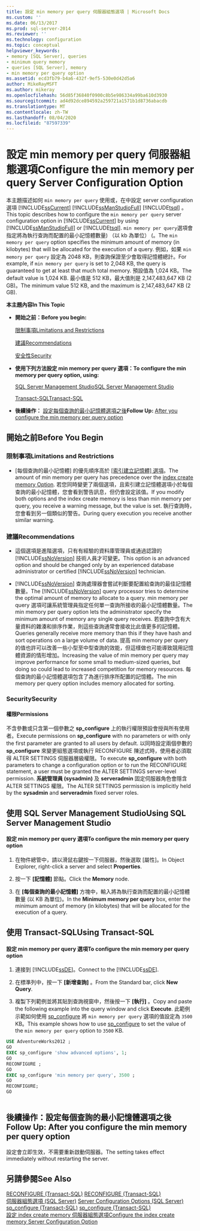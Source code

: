 ```yaml
---
title: 設定 min memory per query 伺服器組態選項 | Microsoft Docs
ms.custom: ''
ms.date: 06/13/2017
ms.prod: sql-server-2014
ms.reviewer: ''
ms.technology: configuration
ms.topic: conceptual
helpviewer_keywords:
- memory [SQL Server], queries
- minimum query memory
- queries [SQL Server], memory
- min memory per query option
ms.assetid: ecd3fb79-b4a6-432f-9ef5-530e0d42d5a6
author: MikeRayMSFT
ms.author: mikeray
ms.openlocfilehash: 56d85f36840f0900c8b5e986334a99ba610d3930
ms.sourcegitcommit: ad4d92dce894592a259721a1571b1d8736abacdb
ms.translationtype: MT
ms.contentlocale: zh-TW
ms.lasthandoff: 08/04/2020
ms.locfileid: "87597339"
---
```

# <a name="configure-the-min-memory-per-query-server-configuration-option"></a><span data-ttu-id="f24f2-102">設定 min memory per query 伺服器組態選項</span><span class="sxs-lookup"><span data-stu-id="f24f2-102">Configure the min memory per query Server Configuration Option</span></span>
  <span data-ttu-id="f24f2-103">本主題描述如何 `min memory per query` 使用或，在中設定 server configuration 選項 [!INCLUDE[ssCurrent](../../includes/sscurrent-md.md)] [!INCLUDE[ssManStudioFull](../../includes/ssmanstudiofull-md.md)] [!INCLUDE[tsql](../../includes/tsql-md.md)] 。</span><span class="sxs-lookup"><span data-stu-id="f24f2-103">This topic describes how to configure the `min memory per query` server configuration option in [!INCLUDE[ssCurrent](../../includes/sscurrent-md.md)] by using [!INCLUDE[ssManStudioFull](../../includes/ssmanstudiofull-md.md)] or [!INCLUDE[tsql](../../includes/tsql-md.md)].</span></span> <span data-ttu-id="f24f2-104">`min memory per query`選項會指定將為執行查詢而配置的最小記憶體數量) （以 kb 為單位） (。</span><span class="sxs-lookup"><span data-stu-id="f24f2-104">The `min memory per query` option specifies the minimum amount of memory (in kilobytes) that will be allocated for the execution of a query.</span></span> <span data-ttu-id="f24f2-105">例如，如果 `min memory per query` 設定為 2048 KB，則查詢保證至少會取得記憶體總計。</span><span class="sxs-lookup"><span data-stu-id="f24f2-105">For example, if `min memory per query` is set to 2,048 KB, the query is guaranteed to get at least that much total memory.</span></span> <span data-ttu-id="f24f2-106">預設值為 1,024 KB。</span><span class="sxs-lookup"><span data-stu-id="f24f2-106">The default value is 1,024 KB.</span></span> <span data-ttu-id="f24f2-107">最小值是 512 KB，最大值則是 2,147,483,647 KB (2 GB)。</span><span class="sxs-lookup"><span data-stu-id="f24f2-107">The minimum value 512 KB, and the maximum is 2,147,483,647 KB (2 GB).</span></span>  
  
 <span data-ttu-id="f24f2-108">**本主題內容**</span><span class="sxs-lookup"><span data-stu-id="f24f2-108">**In This Topic**</span></span>  
  
-   <span data-ttu-id="f24f2-109">**開始之前：**</span><span class="sxs-lookup"><span data-stu-id="f24f2-109">**Before you begin:**</span></span>  
  
     [<span data-ttu-id="f24f2-110">限制事項</span><span class="sxs-lookup"><span data-stu-id="f24f2-110">Limitations and Restrictions</span></span>](#Restrictions)  
  
     [<span data-ttu-id="f24f2-111">建議</span><span class="sxs-lookup"><span data-stu-id="f24f2-111">Recommendations</span></span>](#Recommendations)  
  
     [<span data-ttu-id="f24f2-112">安全性</span><span class="sxs-lookup"><span data-stu-id="f24f2-112">Security</span></span>](#Security)  
  
-   <span data-ttu-id="f24f2-113">**使用下列方法設定 min memory per query 選項：**</span><span class="sxs-lookup"><span data-stu-id="f24f2-113">**To configure the min memory per query option, using:**</span></span>  
  
     [<span data-ttu-id="f24f2-114">SQL Server Management Studio</span><span class="sxs-lookup"><span data-stu-id="f24f2-114">SQL Server Management Studio</span></span>](#SSMSProcedure)  
  
     [<span data-ttu-id="f24f2-115">Transact-SQL</span><span class="sxs-lookup"><span data-stu-id="f24f2-115">Transact-SQL</span></span>](#TsqlProcedure)  
  
-   <span data-ttu-id="f24f2-116">**後續操作：** [設定每個查詢的最小記憶體選項之後](#FollowUp)</span><span class="sxs-lookup"><span data-stu-id="f24f2-116">**Follow Up:**  [After you configure the min memory per query option](#FollowUp)</span></span>  
  
##  <a name="before-you-begin"></a><a name="BeforeYouBegin"></a> <span data-ttu-id="f24f2-117">開始之前</span><span class="sxs-lookup"><span data-stu-id="f24f2-117">Before You Begin</span></span>  
  
###  <a name="limitations-and-restrictions"></a><a name="Restrictions"></a> <span data-ttu-id="f24f2-118">限制事項</span><span class="sxs-lookup"><span data-stu-id="f24f2-118">Limitations and Restrictions</span></span>  
  
-   <span data-ttu-id="f24f2-119">[每個查詢的最小記憶體] 的優先順序高於 [[索引建立記憶體] 選項](configure-the-index-create-memory-server-configuration-option.md)。</span><span class="sxs-lookup"><span data-stu-id="f24f2-119">The amount of min memory per query has precedence over the [index create memory Option](configure-the-index-create-memory-server-configuration-option.md).</span></span> <span data-ttu-id="f24f2-120">若您同時變更了兩個選項，且索引建立記憶體選項小於每個查詢的最小記憶體，您會看到警告訊息，但仍會設定該值。</span><span class="sxs-lookup"><span data-stu-id="f24f2-120">If you modify both options and the index create memory is less than min memory per query, you receive a warning message, but the value is set.</span></span> <span data-ttu-id="f24f2-121">執行查詢時，您會看到另一個類似的警告。</span><span class="sxs-lookup"><span data-stu-id="f24f2-121">During query execution you receive another similar warning.</span></span>  
  
###  <a name="recommendations"></a><a name="Recommendations"></a> <span data-ttu-id="f24f2-122">建議</span><span class="sxs-lookup"><span data-stu-id="f24f2-122">Recommendations</span></span>  
  
-   <span data-ttu-id="f24f2-123">這個選項是進階選項，只有有經驗的資料庫管理員或通過認證的 [!INCLUDE[ssNoVersion](../../includes/ssnoversion-md.md)] 技術人員才可變更。</span><span class="sxs-lookup"><span data-stu-id="f24f2-123">This option is an advanced option and should be changed only by an experienced database administrator or certified [!INCLUDE[ssNoVersion](../../includes/ssnoversion-md.md)] technician.</span></span>  
  
-   <span data-ttu-id="f24f2-124">[!INCLUDE[ssNoVersion](../../includes/ssnoversion-md.md)] 查詢處理器會嘗試判斷要配置給查詢的最佳記憶體數量。</span><span class="sxs-lookup"><span data-stu-id="f24f2-124">The [!INCLUDE[ssNoVersion](../../includes/ssnoversion-md.md)] query processor tries to determine the optimal amount of memory to allocate to a query.</span></span> <span data-ttu-id="f24f2-125">min memory per query 選項可讓系統管理員指定任何單一查詢所接收的最小記憶體數量。</span><span class="sxs-lookup"><span data-stu-id="f24f2-125">The min memory per query option lets the administrator specify the minimum amount of memory any single query receives.</span></span> <span data-ttu-id="f24f2-126">若查詢中含有大量資料的雜湊和排序作業，則這些查詢通常會接收比此值更多的記憶體。</span><span class="sxs-lookup"><span data-stu-id="f24f2-126">Queries generally receive more memory than this if they have hash and sort operations on a large volume of data.</span></span> <span data-ttu-id="f24f2-127">提高 min memory per query 的值也許可以改善一些小型至中型查詢的效能，但這樣做也可能導致競用記憶體資源的情形增加。</span><span class="sxs-lookup"><span data-stu-id="f24f2-127">Increasing the value of min memory per query may improve performance for some small to medium-sized queries, but doing so could lead to increased competition for memory resources.</span></span> <span data-ttu-id="f24f2-128">每個查詢的最小記憶體選項包含了為進行排序所配置的記憶體。</span><span class="sxs-lookup"><span data-stu-id="f24f2-128">The min memory per query option includes memory allocated for sorting.</span></span>  
  
###  <a name="security"></a><a name="Security"></a> <span data-ttu-id="f24f2-129">Security</span><span class="sxs-lookup"><span data-stu-id="f24f2-129">Security</span></span>  
  
####  <a name="permissions"></a><a name="Permissions"></a> <span data-ttu-id="f24f2-130">權限</span><span class="sxs-lookup"><span data-stu-id="f24f2-130">Permissions</span></span>  
 <span data-ttu-id="f24f2-131">不含參數或只含第一個參數之 **sp_configure** 上的執行權限預設會授與所有使用者。</span><span class="sxs-lookup"><span data-stu-id="f24f2-131">Execute permissions on **sp_configure** with no parameters or with only the first parameter are granted to all users by default.</span></span> <span data-ttu-id="f24f2-132">以同時設定兩個參數的 **sp_configure** 來變更組態選項或執行 RECONFIGURE 陳述式時，使用者必須取得 ALTER SETTINGS 伺服器層級權限。</span><span class="sxs-lookup"><span data-stu-id="f24f2-132">To execute **sp_configure** with both parameters to change a configuration option or to run the RECONFIGURE statement, a user must be granted the ALTER SETTINGS server-level permission.</span></span> <span data-ttu-id="f24f2-133">**系統管理員 (sysadmin)** 及 **serveradmin** 固定伺服器角色會隱含 ALTER SETTINGS 權限。</span><span class="sxs-lookup"><span data-stu-id="f24f2-133">The ALTER SETTINGS permission is implicitly held by the **sysadmin** and **serveradmin** fixed server roles.</span></span>  
  
##  <a name="using-sql-server-management-studio"></a><a name="SSMSProcedure"></a> <span data-ttu-id="f24f2-134">使用 SQL Server Management Studio</span><span class="sxs-lookup"><span data-stu-id="f24f2-134">Using SQL Server Management Studio</span></span>  
  
#### <a name="to-configure-the-min-memory-per-query-option"></a><span data-ttu-id="f24f2-135">設定 min memory per query 選項</span><span class="sxs-lookup"><span data-stu-id="f24f2-135">To configure the min memory per query option</span></span>  
  
1.  <span data-ttu-id="f24f2-136">在物件總管中，請以滑鼠右鍵按一下伺服器，然後選取 [屬性]。</span><span class="sxs-lookup"><span data-stu-id="f24f2-136">In Object Explorer, right-click a server and select **Properties**.</span></span>  
  
2.  <span data-ttu-id="f24f2-137">按一下 **[記憶體]** 節點。</span><span class="sxs-lookup"><span data-stu-id="f24f2-137">Click the **Memory** node.</span></span>  
  
3.  <span data-ttu-id="f24f2-138">在 **[每個查詢的最小記憶體]** 方塊中，輸入將為執行查詢而配置的最小記憶體數量 (以 KB 為單位)。</span><span class="sxs-lookup"><span data-stu-id="f24f2-138">In the **Minimum memory per query** box, enter the minimum amount of memory (in kilobytes) that will be allocated for the execution of a query.</span></span>  
  
##  <a name="using-transact-sql"></a><a name="TsqlProcedure"></a> <span data-ttu-id="f24f2-139">使用 Transact-SQL</span><span class="sxs-lookup"><span data-stu-id="f24f2-139">Using Transact-SQL</span></span>  
  
#### <a name="to-configure-the-min-memory-per-query-option"></a><span data-ttu-id="f24f2-140">設定 min memory per query 選項</span><span class="sxs-lookup"><span data-stu-id="f24f2-140">To configure the min memory per query option</span></span>  
  
1.  <span data-ttu-id="f24f2-141">連接到 [!INCLUDE[ssDE](../../includes/ssde-md.md)]。</span><span class="sxs-lookup"><span data-stu-id="f24f2-141">Connect to the [!INCLUDE[ssDE](../../includes/ssde-md.md)].</span></span>  
  
2.  <span data-ttu-id="f24f2-142">在標準列中，按一下 **[新增查詢]** 。</span><span class="sxs-lookup"><span data-stu-id="f24f2-142">From the Standard bar, click **New Query**.</span></span>  
  
3.  <span data-ttu-id="f24f2-143">複製下列範例並將其貼到查詢視窗中，然後按一下 **[執行]** 。</span><span class="sxs-lookup"><span data-stu-id="f24f2-143">Copy and paste the following example into the query window and click **Execute**.</span></span> <span data-ttu-id="f24f2-144">此範例示範如何使用 [sp_configure](/sql/relational-databases/system-stored-procedures/sp-configure-transact-sql) 將 `min memory per query` 選項的值設定為 `3500` KB。</span><span class="sxs-lookup"><span data-stu-id="f24f2-144">This example shows how to use [sp_configure](/sql/relational-databases/system-stored-procedures/sp-configure-transact-sql) to set the value of the `min memory per query` option to `3500` KB.</span></span>  
  
```sql  
USE AdventureWorks2012 ;  
GO  
EXEC sp_configure 'show advanced options', 1;  
GO  
RECONFIGURE ;  
GO  
EXEC sp_configure 'min memory per query', 3500 ;  
GO  
RECONFIGURE;  
GO  
  
```  
  
##  <a name="follow-up-after-you-configure-the-min-memory-per-query-option"></a><a name="FollowUp"></a> <span data-ttu-id="f24f2-145">後續操作：設定每個查詢的最小記憶體選項之後</span><span class="sxs-lookup"><span data-stu-id="f24f2-145">Follow Up: After you configure the min memory per query option</span></span>  
 <span data-ttu-id="f24f2-146">設定會立即生效，不需要重新啟動伺服器。</span><span class="sxs-lookup"><span data-stu-id="f24f2-146">The setting takes effect immediately without restarting the server.</span></span>  
  
## <a name="see-also"></a><span data-ttu-id="f24f2-147">另請參閱</span><span class="sxs-lookup"><span data-stu-id="f24f2-147">See Also</span></span>  
 <span data-ttu-id="f24f2-148">[RECONFIGURE &#40;Transact-SQL&#41;](/sql/t-sql/language-elements/reconfigure-transact-sql) </span><span class="sxs-lookup"><span data-stu-id="f24f2-148">[RECONFIGURE &#40;Transact-SQL&#41;](/sql/t-sql/language-elements/reconfigure-transact-sql) </span></span>  
 <span data-ttu-id="f24f2-149">[伺服器組態選項 &#40;SQL Server&#41;](server-configuration-options-sql-server.md) </span><span class="sxs-lookup"><span data-stu-id="f24f2-149">[Server Configuration Options &#40;SQL Server&#41;](server-configuration-options-sql-server.md) </span></span>  
 <span data-ttu-id="f24f2-150">[sp_configure &#40;Transact-SQL&#41;](/sql/relational-databases/system-stored-procedures/sp-configure-transact-sql) </span><span class="sxs-lookup"><span data-stu-id="f24f2-150">[sp_configure &#40;Transact-SQL&#41;](/sql/relational-databases/system-stored-procedures/sp-configure-transact-sql) </span></span>  
 [<span data-ttu-id="f24f2-151">設定 index create memory 伺服器組態選項</span><span class="sxs-lookup"><span data-stu-id="f24f2-151">Configure the index create memory Server Configuration Option</span></span>](configure-the-index-create-memory-server-configuration-option.md)  
  
  

